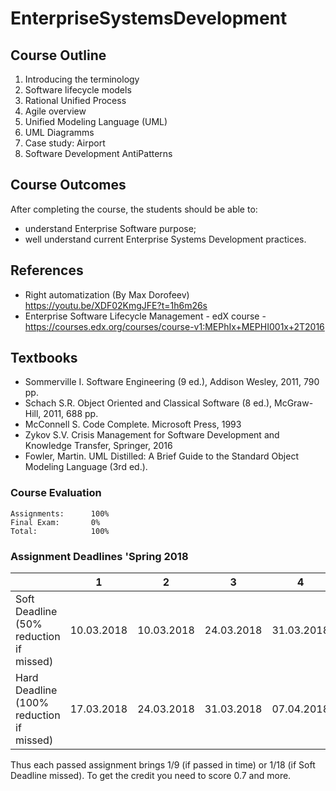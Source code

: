 # EnterpriseSystemsDevelopment

## Course Outline
1. Introducing the terminology
2. Software lifecycle models
3. Rational Unified Process
4. Agile overview
5. Unified Modeling Language (UML)
6. UML Diagramms
7. Case study: Airport
8. Software Development AntiPatterns

## Course Outcomes
After completing the course, the students should be able to:
- understand Enterprise Software purpose;
- well understand current Enterprise Systems Development practices.

## References
- Right automatization (By Max Dorofeev) https://youtu.be/XDF02KmgJFE?t=1h6m26s
- Enterprise Software Lifecycle Management - edX course - https://courses.edx.org/courses/course-v1:MEPhIx+MEPHI001x+2T2016

## Textbooks
- Sommerville I. Software Engineering (9 ed.), Addison Wesley, 2011, 790 pp.
- Schach S.R. Object Oriented and Classical Software (8 ed.), McGraw-Hill, 2011, 688 pp.
- McConnell S. Code Complete. Microsoft Press, 1993
- Zykov S.V. Crisis Management for Software Development and Knowledge Transfer, Springer, 2016
- Fowler, Martin. UML Distilled: A Brief Guide to the Standard Object Modeling Language (3rd ed.).

### Course Evaluation
```
Assignments:      100%
Final Exam:       0%
Total:            100%

```

### Assignment Deadlines 'Spring 2018
|                                          |  1  | 2 | 3 | 4 | 5 | 6 | 7 | 8 | 9 |
| ---------------------------------------- | --- |--- |--- |--- |--- |--- |--- |--- |--- |
| Soft Deadline (50% reduction if missed)  | 10.03.2018 |10.03.2018 |24.03.2018 |31.03.2018 |07.04.2018 |21.04.2018 |28.04.2018 |05.05.2018 |19.05.2018 |
| Hard Deadline (100% reduction if missed) | 17.03.2018 |24.03.2018 |31.03.2018 |07.04.2018 |21.04.2018 |28.04.2018 |05.05.2018 |19.05.2018 |26.05.2018 |

Thus each passed assignment brings 1/9 (if passed in time) or 1/18 (if Soft Deadline missed).
To get the credit you need to score 0.7 and more.
